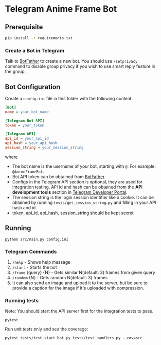 # Telegram Anime Frame Bot

## Prerequisite

```sh
pip install -r requirements.txt
```

### Create a Bot in Telegram

Talk to [BotFather](https://telegram.me/BotFather) to create a new bot. You should use `/setprivacy` command to disable group privacy if you wish to use smart reply feature in the group.

## Bot Configuration

Create a `config.ini` file in this folder with the following content:

```ini
[Bot]
name = your_bot_name

[Telegram Bot API]
token = your_token

[Telegram API]
api_id = your_api_id
api_hash = your_api_hash
session_string = your_session_string
```

where

- The bot name is the username of your bot, starting with `@`. For example: `@AnimeFrameBot`.
- Bot API token can be obtained from [BotFather](https://telegram.me/BotFather).
- Configs in the Telegram API section is optional, they are used for integration testing. API id and hash can be obtained from the **API development tools** section in [Telegram Developer Portal](https://my.telegram.org).
- The session string is the login session identifier like a cookie. It can be obtained by running `tests/get_session_string.py` and filling in your API hash and id.
- token, api_id, api_hash, session_string should be kept secret

## Running

```
python src/main.py config.ini
```

### Telegram Commands
1. `/help` - Shows help message
2. `/start` - Starts the bot
3. `/frame` {query} {N} - Gets similar N(default: 3) frames from given query
4. `/random` {N} - Gets random N(default: 3) frames
5. It can also send an image and upload it to the server, but be sure to provide a caption for the image if it's uploaded with compression.

### Running tests

Note: You should start the API server first for the integration tests to pass.

```
pytest
```

Run unit tests only and see the coverage:

```
pytest tests/test_start_bot.py tests/test_handlers.py --cov=src
```

